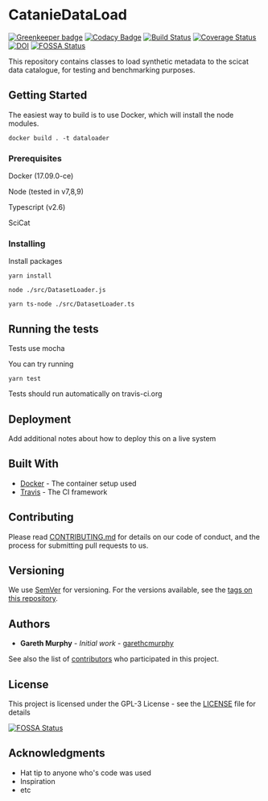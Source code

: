 # CatanieDataLoad

[![Greenkeeper badge](https://badges.greenkeeper.io/datacurationproject/CatanieDataLoad.svg)](https://greenkeeper.io/)
[![Codacy Badge](https://api.codacy.com/project/badge/Grade/e9c631a50f8c4018925d0aaedbb38d30)](https://www.codacy.com/app/garethcmurphy/CatanieDataLoad?utm_source=github.com&utm_medium=referral&utm_content=datacurationproject/CatanieDataLoad&utm_campaign=badger)
[![Build Status](https://travis-ci.org/datacurationproject/CatanieDataLoad.svg?branch=master)](https://travis-ci.org/datacurationproject/CatanieDataLoad)
[![Coverage Status](https://coveralls.io/repos/github/datacurationproject/CatanieDataLoad/badge.svg?branch=master)](https://coveralls.io/github/datacurationproject/CatanieDataLoad?branch=master)
[![DOI](https://zenodo.org/badge/103987354.svg)](https://zenodo.org/badge/latestdoi/103987354)
[![FOSSA Status](https://app.fossa.io/api/projects/git%2Bgithub.com%2Fdatacurationproject%2FCatanieDataLoad.svg?type=shield)](https://app.fossa.io/projects/git%2Bgithub.com%2Fdatacurationproject%2FCatanieDataLoad?ref=badge_shield)


This repository contains classes to load synthetic metadata to the scicat data catalogue, for testing and benchmarking purposes.


## Getting Started

The easiest way to build is to use Docker, which will install the node modules.
```
docker build . -t dataloader
```

### Prerequisites

Docker (17.09.0-ce)

Node (tested in v7,8,9)

Typescript (v2.6)

SciCat



### Installing


Install packages
```
yarn install
```

```
node ./src/DatasetLoader.js
```
```
yarn ts-node ./src/DatasetLoader.ts
```


## Running the tests

Tests use mocha

You can try running 
```
yarn test
```

Tests should run automatically on travis-ci.org



## Deployment

Add additional notes about how to deploy this on a live system

## Built With

* [Docker](http://hub.docker.com/) - The container setup used
* [Travis](https://travis-ci.org/) - The CI framework

## Contributing

Please read [CONTRIBUTING.md](https://github.com/datacurationproject/CatanieDataLoad/blob/master/CONTRIBUTING.md) for details on our code of conduct, and the process for submitting pull requests to us.

## Versioning

We use [SemVer](http://semver.org/) for versioning. For the versions available, see the [tags on this repository](https://github.com/datacurationproject/CatanieDataLoad/tags). 

## Authors

* **Gareth Murphy** - *Initial work* - [garethcmurphy](https://github.com/garethcmurphy)

See also the list of [contributors](https://github.com/your/project/contributors) who participated in this project.

## License

This project is licensed under the GPL-3 License - see the [LICENSE](LICENSE) file for details


[![FOSSA Status](https://app.fossa.io/api/projects/git%2Bgithub.com%2Fdatacurationproject%2FCatanieDataLoad.svg?type=large)](https://app.fossa.io/projects/git%2Bgithub.com%2Fdatacurationproject%2FCatanieDataLoad?ref=badge_large)

## Acknowledgments

* Hat tip to anyone who's code was used
* Inspiration
* etc
